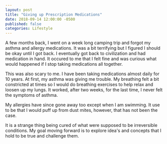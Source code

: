 ```yaml
---
layout: post
title: "Giving up Prescription Medications"
date: 2018-09-14 12:00:00 -0500
published: false
categories: Lifestyle
---
```


A few months back, I went on a week long camping trip and forgot my asthma and allergy medications.
It was a bit terrifying but I figured I should be okay until I got back.
I eventually got back to civilization and had medication in hand. 
It occured to me that I felt fine and was curious what would happened if I stop taking medications all together.

This was also scary to me.
I have been taking medications almost daily for 10 years.
At first, my asthma was giving me trouble.
My breathing felt a bit constricted at times so I would do breathing exercises to help relax and loosen up my lungs.
It worked, after two weeks, for the last time, I never felt the symptoms of asthma. 

My allergies have since gone away too except when I am swimming.
It use to be that I would puff up from dust mites, however, that has not been the case.

It is a strange thing being cured of what were supposed to be irreversible conditions.
My goal moving forward is to explore idea's and concepts that I hold to be true and challenge them.

